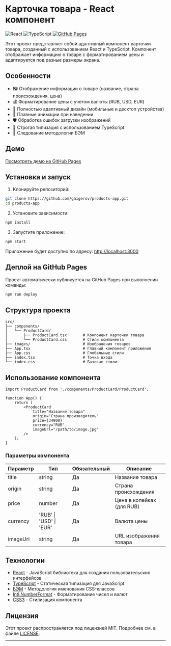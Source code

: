 # Карточка товара - React компонент

![React](https://img.shields.io/badge/React-18.2.0-blue.svg)
![TypeScript](https://img.shields.io/badge/TypeScript-5.0.2-blue.svg)
[![GitHub Pages](https://img.shields.io/badge/Live_Demo-GitHub_Pages-green.svg)](https://gaigerov.github.io/products-app)

Этот проект представляет собой адаптивный компонент карточки товара, созданный с использованием React и TypeScript. Компонент отображает информацию о товаре с форматированием цены и адаптируется под разные размеры экрана.

## Особенности

-   🖼️ Отображение информации о товаре (название, страна происхождения, цена)
-   💰 Форматирование цены с учетом валюты (RUB, USD, EUR)
-   📱 Полностью адаптивный дизайн (мобильные и десктоп устройства)
-   🎨 Плавные анимации при наведении
-   🛡️ Обработка ошибок загрузки изображений
-   🧩 Строгая типизация с использованием TypeScript
-   🧱 Следование методологии БЭМ

## Демо

[Посмотреть демо на GitHub Pages](https://gaigerov.github.io/products-app)

## Установка и запуск

1. Клонируйте репозиторий:

```bash
git clone https://github.com/gaigerov/products-app.git
cd products-app
```

2. Установите зависимости:

```bash
npm install
```

3. Запустите приложение:

```bash
npm start
```

Приложение будет доступно по адресу: [http://localhost:3000](http://localhost:3000)

## Деплой на GitHub Pages

Проект автоматически публикуется на GitHub Pages при выполнении команды:

```bash
npm run deploy
```

## Структура проекта

```
src/
├── components/
│   └── ProductCard/
│       ├── ProductCard.tsx       # Компонент карточки товара
│       └── ProductCard.css       # Стили компонента
├── images/                       # Изображения товаров
├── App.tsx                       # Главный компонент приложения
├── App.css                       # Глобальные стили
├── index.tsx                     # Точка входа
└── index.css                     # Базовые стили
```

## Использование компонента

```tsx
import ProductCard from './components/ProductCard/ProductCard';

function App() {
    return (
        <ProductCard
            title="Название товара"
            origin="Страна производитель"
            price={34900}
            currency="RUB"
            imageUrl="/path/to/image.jpg"
        />
    );
}
```

### Параметры компонента

| Параметр | Тип                     | Обязательный | Описание                  |
| -------- | ----------------------- | ------------ | ------------------------- |
| title    | string                  | Да           | Название товара           |
| origin   | string                  | Да           | Страна происхождения      |
| price    | number                  | Да           | Цена в копейках (для RUB) |
| currency | 'RUB' \| 'USD' \| 'EUR' | Да           | Валюта цены               |
| imageUrl | string                  | Да           | URL изображения товара    |

## Технологии

-   [React](https://reactjs.org/) - JavaScript библиотека для создания пользовательских интерфейсов
-   [TypeScript](https://www.typescriptlang.org/) - Статическая типизация для JavaScript
-   [БЭМ](https://ru.bem.info/) - Методология именования CSS-классов
-   [Intl.NumberFormat](https://developer.mozilla.org/ru/docs/Web/JavaScript/Reference/Global_Objects/Intl/NumberFormat) - Форматирование чисел и валют
-   [CSS3](https://developer.mozilla.org/ru/docs/Web/CSS) - Стилизация компонента

## Лицензия

Этот проект распространяется под лицензией MIT. Подробнее см. в файле [LICENSE](LICENSE).

---
